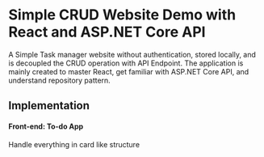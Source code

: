 # Simple CRUD Website Demo with React and ASP.NET Core API
A Simple Task manager website without authentication, stored locally, and is decoupled the CRUD operation with API Endpoint.
The application is mainly created to master React, get familiar with ASP.NET Core API, and understand repository pattern.

## Implementation
#### Front-end: To-do App
Handle everything in card like structure